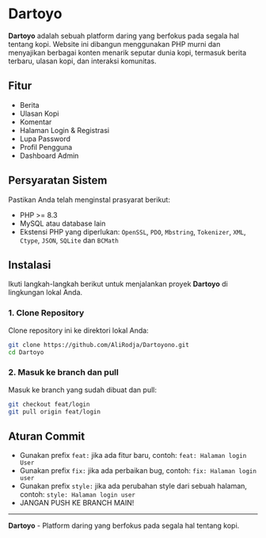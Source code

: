 # Dartoyo

**Dartoyo** adalah sebuah platform daring yang berfokus pada segala hal tentang kopi. Website ini dibangun menggunakan PHP murni dan menyajikan berbagai konten menarik seputar dunia kopi, termasuk berita terbaru, ulasan kopi, dan interaksi komunitas.

## Fitur

- Berita
- Ulasan Kopi
- Komentar
- Halaman Login & Registrasi
- Lupa Password
- Profil Pengguna
- Dashboard Admin

## Persyaratan Sistem

Pastikan Anda telah menginstal prasyarat berikut:

-   PHP >= 8.3
-   MySQL atau database lain 
-   Ekstensi PHP yang diperlukan: `OpenSSL`, `PDO`, `Mbstring`, `Tokenizer`, `XML`, `Ctype`, `JSON`, `SQLite` dan `BCMath`

## Instalasi

Ikuti langkah-langkah berikut untuk menjalankan proyek **Dartoyo** di lingkungan lokal Anda.

### 1. Clone Repository

Clone repository ini ke direktori lokal Anda:

```bash
git clone https://github.com/AliRodja/Dartoyono.git
cd Dartoyo
```

### 2. Masuk ke branch dan pull

Masuk ke branch yang sudah dibuat dan pull:

```bash
git checkout feat/login
git pull origin feat/login
```

## Aturan Commit

-   Gunakan prefix `feat:` jika ada fitur baru, contoh: `feat: Halaman login User`
-   Gunakan prefix `fix:` jika ada perbaikan bug, contoh: `fix: Halaman login user`
-   Gunakan prefix `style:` jika ada perubahan style dari sebuah halaman, contoh: `style: Halaman login user`
-   JANGAN PUSH KE BRANCH MAIN!

---

**Dartoyo** - Platform daring yang berfokus pada segala hal tentang kopi.
